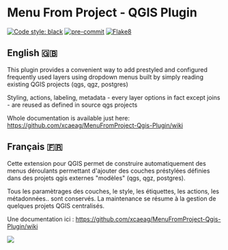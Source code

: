 # Menu From Project - QGIS Plugin

[![Code style: black](https://img.shields.io/badge/code%20style-black-000000.svg)](https://github.com/psf/black)
[![pre-commit](https://img.shields.io/badge/pre--commit-enabled-brightgreen?logo=pre-commit&logoColor=white)](https://github.com/pre-commit/pre-commit)
[![Flake8](https://img.shields.io/badge/flake8-enabled-yellowgreen)](https://flake8.pycqa.org/)

## English :gb:

This plugin provides a convenient way to add prestyled and configured frequently used layers using dropdown menus built by simply reading existing QGIS projects (qgs, qgz, postgres)

Styling, actions, labeling, metadata - every layer options in fact except joins - are reused as defined in source qgs projects

Whole documentation is available just here: <https://github.com/xcaeag/MenuFromProject-Qgis-Plugin/wiki>

## Français :fr:

Cette extension pour QGIS permet de construire automatiquement des menus déroulants permettant d'ajouter des couches préstylées définies dans des projets qgis externes "modèles" (qgs, qgz, postgres).

Tous les paramètrages des couches, le style, les étiquettes, les actions, les métadonnées.. sont conservés. La maintenance se résume à la gestion de quelques projets QGIS centralisés.

Une documentation ici : <https://github.com/xcaeag/MenuFromProject-Qgis-Plugin/wiki>

![](https://raw.githubusercontent.com/xcaeag/MenuFromProject-Qgis-Plugin/master/menu_from_project/doc/menu-tuto-en.gif)

